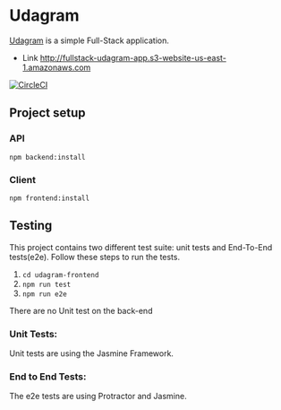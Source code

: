 # Udagram

[Udagram](http://fullstack-udagram-app.s3-website-us-east-1.amazonaws.com) is a simple Full-Stack application.

- Link
  http://fullstack-udagram-app.s3-website-us-east-1.amazonaws.com

[![CircleCI](https://circleci.com/gh/akilany/udagram/tree/main.svg?style=svg)](https://circleci.com/gh/akilany/udagram/tree/main)

## Project setup

### API

```
npm backend:install
```

### Client

```
npm frontend:install
```

## Testing

This project contains two different test suite: unit tests and End-To-End tests(e2e). Follow these steps to run the tests.

1. `cd udagram-frontend`
1. `npm run test`
1. `npm run e2e`

There are no Unit test on the back-end

### Unit Tests:

Unit tests are using the Jasmine Framework.

### End to End Tests:

The e2e tests are using Protractor and Jasmine.
